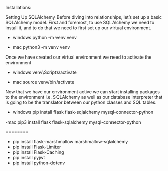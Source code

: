 Installations:

Setting Up SQLAlchemy
Before diving into relationships, let’s set up a basic SQLAlchemy model. First and foremost, to use SQLAlchemy we need to install it, and to do that we need to first set up our virtual environment.

- windows
python -m venv venv

- mac
python3 -m venv venv


Once we have created our virtual environment we need to activate the environment

- windows
venv\Scripts\activate

- mac
source venv/bin/activate

Now that we have our environment active we can start installing packages to the environment i.e. SQLAlchemy as well as our database interpreter that is going to be the translator between our python classes and SQL tables.

- windows 
pip install flask flask-sqlalchemy mysql-connector-python

-mac
pip3 install flask flask-sqlalchemy mysql-connector-python

========

- pip install flask-marshmallow marshmallow-sqlalchemy  
- pip install Flask-Limiter 
- pip install Flask-Caching
- pip install pyjwt
- pip install python-dotenv